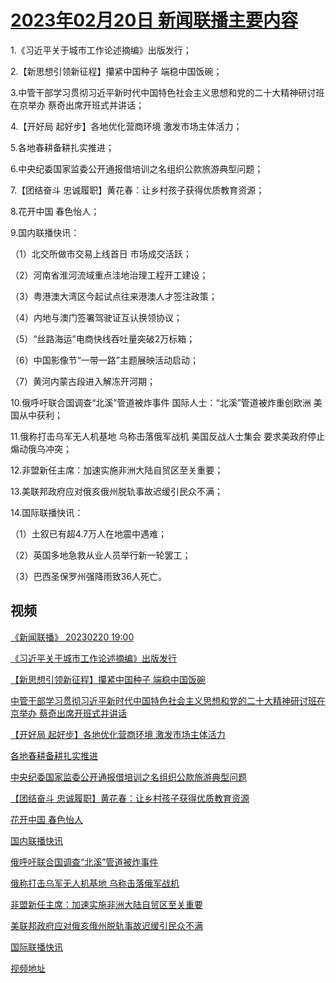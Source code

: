 # [2023年02月20日 新闻联播主要内容](https://tv.cctv.com/lm/xwlb/day/20230220.shtml)

1.《习近平关于城市工作论述摘编》出版发行；

2.【新思想引领新征程】攥紧中国种子 端稳中国饭碗；

3.中管干部学习贯彻习近平新时代中国特色社会主义思想和党的二十大精神研讨班在京举办 蔡奇出席开班式并讲话；

4.【开好局 起好步】各地优化营商环境 激发市场主体活力；

5.各地春耕备耕扎实推进；

6.中央纪委国家监委公开通报借培训之名组织公款旅游典型问题；

7.【团结奋斗 忠诚履职】黄花春：让乡村孩子获得优质教育资源；

8.花开中国 春色怡人；

9.国内联播快讯：

（1）北交所做市交易上线首日 市场成交活跃；

（2）河南省淮河流域重点洼地治理工程开工建设；

（3）粤港澳大湾区今起试点往来港澳人才签注政策；

（4）内地与澳门签署驾驶证互认换领协议；

（5）“丝路海运”电商快线吞吐量突破2万标箱；

（6）中国影像节“一带一路”主题展映活动启动；

（7）黄河内蒙古段进入解冻开河期；

10.俄呼吁联合国调查“北溪”管道被炸事件 国际人士：“北溪”管道被炸重创欧洲 美国从中获利；

11.俄称打击乌军无人机基地 乌称击落俄军战机 美国反战人士集会 要求美政府停止煽动俄乌冲突；

12.非盟新任主席：加速实施非洲大陆自贸区至关重要；

13.美联邦政府应对俄亥俄州脱轨事故迟缓引民众不满；

14.国际联播快讯：

（1）土叙已有超4.7万人在地震中遇难；

（2）英国多地急救从业人员举行新一轮罢工；

（3）巴西圣保罗州强降雨致36人死亡。

## 视频

[《新闻联播》 20230220 19:00](https://tv.cctv.com/2023/02/20/VIDEaYmHygbCnZGPoJYSFXf4230220.shtml)

[《习近平关于城市工作论述摘编》出版发行](https://tv.cctv.com/2023/02/20/VIDEjI7itHvXNjhezO2TApFz230220.shtml)

[【新思想引领新征程】攥紧中国种子 端稳中国饭碗](https://tv.cctv.com/2023/02/20/VIDEthwoH98WHuJCpghimQOw230220.shtml)

[中管干部学习贯彻习近平新时代中国特色社会主义思想和党的二十大精神研讨班在京举办 蔡奇出席开班式并讲话](https://tv.cctv.com/2023/02/20/VIDEKWVjAMPtJbsR5dLjl55v230220.shtml)

[【开好局 起好步】各地优化营商环境 激发市场主体活力](https://tv.cctv.com/2023/02/20/VIDEXqUiRkIueZfJ36ZwLBcN230220.shtml)

[各地春耕备耕扎实推进](https://tv.cctv.com/2023/02/20/VIDEfM025s72Z5vilpTC1wA0230220.shtml)

[中央纪委国家监委公开通报借培训之名组织公款旅游典型问题](https://tv.cctv.com/2023/02/20/VIDE4yu2mMie28PgeUrvA5ZC230220.shtml)

[【团结奋斗 忠诚履职】黄花春：让乡村孩子获得优质教育资源](https://tv.cctv.com/2023/02/20/VIDEMPEAy0ixLKDWvNqKDL6H230220.shtml)

[花开中国 春色怡人](https://tv.cctv.com/2023/02/20/VIDEQING72TF0uge3KCPJUUd230220.shtml)

[国内联播快讯](https://tv.cctv.com/2023/02/20/VIDEAkqOlrDJKOoS7iU4nqBL230220.shtml)

[俄呼吁联合国调查“北溪”管道被炸事件](https://tv.cctv.com/2023/02/20/VIDE4oWsYNLOONrSzh1yVOcg230220.shtml)

[俄称打击乌军无人机基地 乌称击落俄军战机](https://tv.cctv.com/2023/02/20/VIDEUfTQSd6DkrsN1G4LoD3p230220.shtml)

[非盟新任主席：加速实施非洲大陆自贸区至关重要](https://tv.cctv.com/2023/02/20/VIDETbJSg2iiOX3yNpNkZTbS230220.shtml)

[美联邦政府应对俄亥俄州脱轨事故迟缓引民众不满](https://tv.cctv.com/2023/02/20/VIDE7mlEqUyUQPHTH9rj6CK1230220.shtml)

[国际联播快讯](https://tv.cctv.com/2023/02/20/VIDEINU1j7IMwtMzgrEprXQA230220.shtml)

[视频地址](https://tv.cctv.com/lm/xwlb/day/20230220.shtml) 


